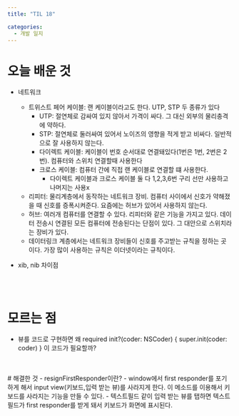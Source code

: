 ```yaml
---
title: "TIL 18"

categories:
  - 개발 일지
---
```

# 오늘 배운 것
- 네트워크
    - 트위스트 페어 케이블: 랜 케이블이라고도 한다.  UTP, STP 두 종류가 있다
        - UTP: 절연체로 감싸여 있지 않아서 가격이 싸다. 그 대신 외부의 물리충격에 약하다.
        - STP: 절연체로 둘러싸여 있어서 노이즈의 영향을 적게 받고 비싸다. 일반적으로 잘 사용하지 않는다.
        - 다이렉트 케이블: 케이블이 번호 순서대로 연결돼있다(1번은 1번, 2번은 2번). 컴퓨터와 스위치 연결할때 사용한다
        - 크로스 케이블: 컴퓨터 간에 직접 랜 케이블로 연결할 떄 사용한다.
            - 다이렉트 케이블과 크로스 케이블 둘 다 1,2,3,6번 구리 선만 사용하고 나머지는 사용x
    - 리피터: 물리계층에서 동작하는 네트워크 장비. 컴퓨터 사이에서 신호가 약해졌을 때 신호를 증폭시켜준다. 요즘에는 허브가 있어서 사용하지 않는다.
    - 허브: 여러개 컴퓨터를 연결할 수 있다. 리피터와 같은 기능을 가지고 있다. 데이터 전송시 연결된 모든 컴퓨터에 전송된다는 단점이 있다. 그 대안으로 스위치라는 장비가 있다.
    - 데이터링크 계층에서는 네트워크 장비들이 신호를 주고받는 규칙을 정하는 곳이다. 가장 많이 사용하는 규칙은 이더넷이라는 규칙이다.

- xib, nib 차이점
<br>
<br>

# 모르는 점
- 뷰를 코드로 구현하면 왜 required init?(coder: NSCoder) { super.init(coder: coder) } 이 코드가 필요할까?

<br>
<br>
# 해결한 것
- resignFirstResponder이란?
    - window에서 first responder를 포기하게 해서 input view(키보드,입력 받는 뷰)를 사라지게 한다. 이 메소드를 이용해서 키보드를 사라지는 기능을 만들 수 있다.
    - 텍스트필드 같이 입력 받는 뷰를 탭하면 텍스트필드가 first responder를 받게 돼서 키보드가 화면에 표시된다.